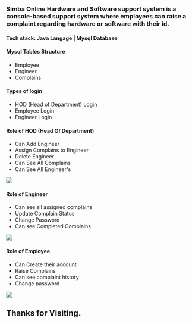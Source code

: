 <h3>Simba Online Hardware and Software support system is a console-based support system where employees can raise a complaint regarding hardware or software with their id.</h3>

<h4>Tech stack: Java Langage | Mysql Database </h4>

<h4>Mysql Tables Structure</h4>

<ul>
  <li>Employee</li>
  <li>Engineer</li>
  <li>Complains</li>
  
</ul> 

<h4>Types of login</h4>

<ul>
  <li>HOD (Head of Department) Login</li>
  <li>Employee Login</li>
  <li>Engineer Login</li>
  
</ul> 

<h4>Role of HOD (Head Of Department)</h4>

<ul>
  <li>Can Add Engineer</li>
  <li>Assign Complains to Engineer</li>
  <li>Delete Engineer</li>
  <li>Can See All Complains</li>
  <li>Can See All Engineer's</li>
  
</ul>

<img src="https://github.com/gitesh8/frail-quince-1886/blob/main/Simba%20Online%20Hardware%20and%20Software%20support%20system/Images/img2.PNG"/>

<h4>Role of Engineer</h4>

<ul>
  <li>Can see all assigned complains</li>
  <li>Update Complain Status</li>
  <li>Change Password</li>
  <li>Can see Completed Complains</li>
  
</ul>

<img src="https://github.com/gitesh8/frail-quince-1886/blob/main/Simba%20Online%20Hardware%20and%20Software%20support%20system/Images/img3.PNG"/>

<h4>Role of Employee</h4>

<ul>
  <li>Can Create their account</li>
  <li>Raise Complains</li>
  <li>Can see complaint history</li>
  <li>Change password</li>
  
</ul>

<img src="https://github.com/gitesh8/frail-quince-1886/blob/main/Simba%20Online%20Hardware%20and%20Software%20support%20system/Images/img4.PNG"/>

<h2> Thanks for Visiting.</h2>

